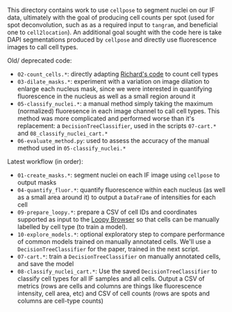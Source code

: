 This directory contains work to use `cellpose` to segment nuclei on our IF data, ultimately with the goal of producing cell counts per spot (used for spot deconvolution, such as as a required input to `tangram`, and beneficial one to `cell2location`). An additional goal sought with the code here is take DAPI segmentations produced by `cellpose` and directly use fluorescence images to call cell types.

Old/ deprecated code:

* `02-count_cells.*`: directly adapting [Richard's code](https://github.com/chaichontat/libd-rotation/blob/main/scripts/segmentation/process_mask.py) to count cell types
* `03-dilate_masks.*`: experiment with a variation on image dilation to enlarge each nucleus mask, since we were interested in quantifying fluorescence in the nucleus as well as a small region around it
* `05-classify_nuclei.*`: a manual method simply taking the maximum (normalized) fluoresence in each image channel to call cell types. This method was more complicated and performed worse than it's replacement: a `DecisionTreeClassifier`, used in the scripts `07-cart.*` and `08_classify_nuclei_cart.*`
* `06-evaluate_method.py`: used to assess the accuracy of the manual method used in `05-classify_nuclei.*`

Latest workflow (in order):

* `01-create_masks.*`: segment nuclei on each IF image using `cellpose` to output masks
* `04-quantify_fluor.*`: quantify fluorescence within each nucleus (as well as a small area around it) to output a `DataFrame` of intensities for each cell
* `09-prepare_loopy.*`: prepare a CSV of cell IDs and coordinates supported as input to the [Loopy Browser](https://loopybrowser.com/) so that cells can be manually labelled by cell type (to train a model).
* `10-explore_models.*`: optional exploratory step to compare performance of common models trained on manually annotated cells. We'll use a `DecisionTreeClassifier` for the paper, trained in the next script.
* `07-cart.*`: train a `DecisionTreeClassifier` on manually annotated cells, and save the model
* `08-classify_nuclei_cart.*`: Use the saved `DecisionTreeClassifier` to classify cell types for all IF samples and all cells. Output a CSV of metrics (rows are cells and columns are things like fluorescence intensity, cell area, etc) and CSV of cell counts (rows are spots and columns are cell-type counts)
